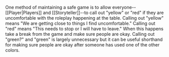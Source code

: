 One method of maintaining a safe game is to allow everyone--[[Player|Players]] and [[Storyteller]]--to call out "yellow" or "red" if they are uncomfortable with the roleplay happening at the table. Calling out "yellow" means "We are getting close to things I find uncomfortable."  Calling out "red" means "This needs to stop or I will have to leave." When this happens take a break from the game and make sure people are okay. Calling out "green?" and "green" is largely unnecessary but it can be useful shorthand for making sure people are okay after someone has used one of the other colors.